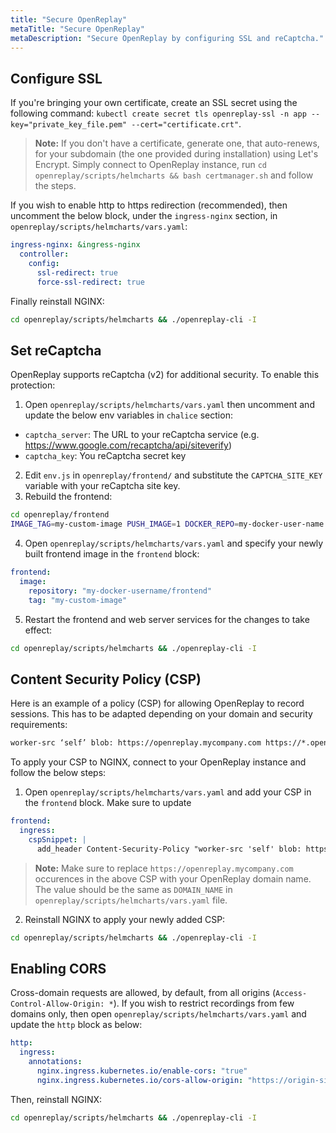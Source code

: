 ```yaml
---
title: "Secure OpenReplay"
metaTitle: "Secure OpenReplay"
metaDescription: "Secure OpenReplay by configuring SSL and reCaptcha."
---
```


## Configure SSL

If you're bringing your own certificate, create an SSL secret using the following command: `kubectl create secret tls openreplay-ssl -n app --key="private_key_file.pem" --cert="certificate.crt"`.

> **Note:** If you don't have a certificate, generate one, that auto-renews, for your subdomain (the one provided during installation) using Let's Encrypt. Simply connect to OpenReplay instance, run `cd openreplay/scripts/helmcharts && bash certmanager.sh` and follow the steps.

If you wish to enable http to https redirection (recommended), then uncomment the below block, under the `ingress-nginx` section, in `openreplay/scripts/helmcharts/vars.yaml`:
   
```yaml
ingress-nginx: &ingress-nginx
  controller:
    config:
      ssl-redirect: true
      force-ssl-redirect: true
```

Finally reinstall NGINX:

```bash
cd openreplay/scripts/helmcharts && ./openreplay-cli -I
```

## Set reCaptcha

OpenReplay supports reCaptcha (v2) for additional security. To enable this protection:

1. Open `openreplay/scripts/helmcharts/vars.yaml` then uncomment and update the below env variables in `chalice` section:
- `captcha_server`: The URL to your reCaptcha service (e.g. https://www.google.com/recaptcha/api/siteverify)
- `captcha_key`: You reCaptcha secret key

2. Edit `env.js` in `openreplay/frontend/` and substitute the `CAPTCHA_SITE_KEY` variable with your reCaptcha site key.
3. Rebuild the frontend:

```bash
cd openreplay/frontend
IMAGE_TAG=my-custom-image PUSH_IMAGE=1 DOCKER_REPO=my-docker-user-name bash -x build.sh
```

4. Open `openreplay/scripts/helmcharts/vars.yaml` and specify your newly built frontend image in the `frontend` block:

```yaml
frontend:
  image:
    repository: "my-docker-username/frontend"
    tag: "my-custom-image"
```

5. Restart the frontend and web server services for the changes to take effect:

```bash
cd openreplay/scripts/helmcharts && ./openreplay-cli -I
```

## Content Security Policy (CSP)

Here is an example of a policy (CSP) for allowing OpenReplay to record sessions. This has to be adapted depending on your domain and security requirements:

```HTML
worker-src ‘self’ blob: https://openreplay.mycompany.com https://*.openreplay.com; script-src ‘self’ https://openreplay.mycompany.com https://*.openreplay.com;
```

To apply your CSP to NGINX, connect to your OpenReplay instance and follow the below steps:

1. Open `openreplay/scripts/helmcharts/vars.yaml` and add your CSP in the `frontend` block. Make sure to update 

```yaml
frontend:
  ingress:
    cspSnippet: |
      add_header Content-Security-Policy "worker-src 'self' blob: https://openreplay.mycompany.com https://*.openreplay.com; script-src 'self' https://openreplay.mycompany.com https://*.openreplay.com;";
```

> **Note:** Make sure to replace `https://openreplay.mycompany.com` occurences in the above CSP with your OpenReplay domain name. The value should be the same as `DOMAIN_NAME` in `openreplay/scripts/helmcharts/vars.yaml` file. 

2. Reinstall NGINX to apply your newly added CSP:

```bash
cd openreplay/scripts/helmcharts && ./openreplay-cli -I
```

## Enabling CORS

Cross-domain requests are allowed, by default, from all origins (`Access-Control-Allow-Origin: *`). If you wish to restrict recordings from few domains only, then open `openreplay/scripts/helmcharts/vars.yaml` and update the `http` block as below:

```yaml
http:
  ingress:
    annotations:
      nginx.ingress.kubernetes.io/enable-cors: "true"
      nginx.ingress.kubernetes.io/cors-allow-origin: "https://origin-site1.com:443, http://origin-site2.com"
```

Then, reinstall NGINX:

```bash
cd openreplay/scripts/helmcharts && ./openreplay-cli -I
```
